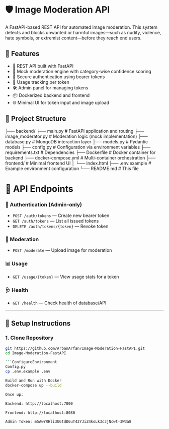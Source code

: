 # 🛡️ Image Moderation API

A FastAPI-based REST API for automated image moderation. This system detects and blocks unwanted or harmful images—such as nudity, violence, hate symbols, or extremist content—before they reach end users.

## 📌 Features

- 🚀 REST API built with FastAPI
- 🧠 Mock moderation engine with category-wise confidence scoring
- 🔐 Secure authentication using bearer tokens
- 🧾 Usage tracking per token
- 🛠️ Admin panel for managing tokens
- 📦 Dockerized backend and frontend
- 🌐 Minimal UI for token input and image upload

## 📂 Project Structure
├── backend/
    ├── main.py # FastAPI application and routing
    ├── image_moderator.py # Moderation logic (mock implementation)
    ├── database.py # MongoDB interaction layer
    ├── models.py # Pydantic models
    ├── config.py # Configuration via environment variables
    ├── requirements.txt # Dependencies
    ├── Dockerfile # Docker container for backend
    ├── docker-compose.yml # Multi-container orchestration
├── frontend/ # Minimal frontend UI
│ └── index.html
├── .env.example # Example environment configuration
└── README.md # This file

# 🧪 API Endpoints

### 🔐 Authentication (Admin-only)

- `POST /auth/tokens` — Create new bearer token  
- `GET /auth/tokens` — List all issued tokens  
- `DELETE /auth/tokens/{token}` — Revoke token  

### 📸 Moderation

- `POST /moderate` — Upload image for moderation  

### 📊 Usage

- `GET /usage/{token}` — View usage stats for a token  

### 🩺 Health

- `GET /health` — Check health of database/API

---

## 🧰 Setup Instructions

### 1. Clone Repository

```bash
git https://github.com/ArbanArfan/Image-Moderation-FastAPI.git
cd Image-Moderation-FastAPI

```ConfigureEnvironment
Config.py
cp .env.example .env

Build and Run with Docker
docker-compose up --build

Once up:

Backend: http://localhost:7000

Frontend: http://localhost:8080

Admin Token: m5AwYRHli3UGtdD6uT42YJiZ4koLk3c3jNcwt-3W3a8